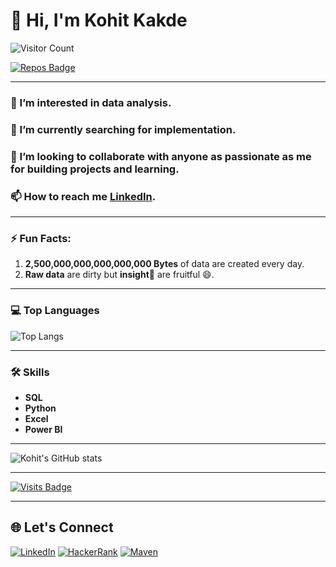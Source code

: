 # 👋 Hi, I'm Kohit Kakde



![Visitor Count](https://profile-counter.glitch.me/kohitkakde/count.svg)

[![Repos Badge](https://badges.pufler.dev/repos/kohitkakde)](https://badges.pufler.dev)


---


### 👀 I’m interested in data analysis.
### 🌱 I’m currently searching for implementation.
### 💞️ I’m looking to collaborate with anyone as passionate as me for building projects and learning.
### 📫 How to reach me [LinkedIn](https://www.linkedin.com/in/kohit-kakde-1949b1226).

---

### ⚡ Fun Facts:
1. **2,500,000,000,000,000,000 Bytes** of data are created every day.
2. **Raw data** are dirty but **insight👀** are fruitful 😄.

---
### 💻 Top Languages
![Top Langs](https://github-readme-stats.vercel.app/api/top-langs/?username=kohitkakde&layout=compact&theme=tokyonight)

---
### 🛠️ Skills
- **SQL**
- **Python**
- **Excel**
- **Power BI**
---




![Kohit's GitHub stats](https://github-readme-stats.vercel.app/api?username=kohitkakde&show_icons=true&theme=tokyonight)




---

[![Visits Badge](https://badges.pufler.dev/visits/kohitkakde/kohitkakde)](https://badges.pufler.dev)

---

## 🌐 Let's Connect
[![LinkedIn](https://img.shields.io/badge/LinkedIn-Profile-blue)](https://www.linkedin.com/in/kohit-kakde)
[![HackerRank](https://img.shields.io/badge/HackerRank-Profile-green)](https://www.hackerrank.com/dashboard)
[![Maven](https://img.shields.io/badge/Maven-Profile-purple)](https://app.mavenanalytics.io/portfolio)






































<!---
kohitkakde/kohitkakde is a ✨ special ✨ repository because its `README.md` (this file) appears on your GitHub profile.
You can click the Preview link to take a look at your changes.
--->
